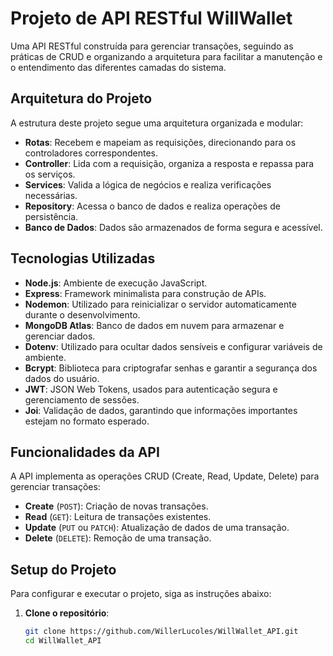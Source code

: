 # Projeto de API RESTful WillWallet

Uma API RESTful construída para gerenciar transações, seguindo as práticas de CRUD e organizando a arquitetura para facilitar a manutenção e o entendimento das diferentes camadas do sistema.

## Arquitetura do Projeto

A estrutura deste projeto segue uma arquitetura organizada e modular:
- **Rotas**: Recebem e mapeiam as requisições, direcionando para os controladores correspondentes.
- **Controller**: Lida com a requisição, organiza a resposta e repassa para os serviços.
- **Services**: Valida a lógica de negócios e realiza verificações necessárias.
- **Repository**: Acessa o banco de dados e realiza operações de persistência.
- **Banco de Dados**: Dados são armazenados de forma segura e acessível.

## Tecnologias Utilizadas

- **Node.js**: Ambiente de execução JavaScript.
- **Express**: Framework minimalista para construção de APIs.
- **Nodemon**: Utilizado para reinicializar o servidor automaticamente durante o desenvolvimento.
- **MongoDB Atlas**: Banco de dados em nuvem para armazenar e gerenciar dados.
- **Dotenv**: Utilizado para ocultar dados sensíveis e configurar variáveis de ambiente.
- **Bcrypt**: Biblioteca para criptografar senhas e garantir a segurança dos dados do usuário.
- **JWT**: JSON Web Tokens, usados para autenticação segura e gerenciamento de sessões.
- **Joi**: Validação de dados, garantindo que informações importantes estejam no formato esperado.

## Funcionalidades da API

A API implementa as operações CRUD (Create, Read, Update, Delete) para gerenciar transações:

- **Create** (`POST`): Criação de novas transações.
- **Read** (`GET`): Leitura de transações existentes.
- **Update** (`PUT` ou `PATCH`): Atualização de dados de uma transação.
- **Delete** (`DELETE`): Remoção de uma transação.

## Setup do Projeto

Para configurar e executar o projeto, siga as instruções abaixo:

1. **Clone o repositório**:
   ```bash
   git clone https://github.com/WillerLucoles/WillWallet_API.git
   cd WillWallet_API
